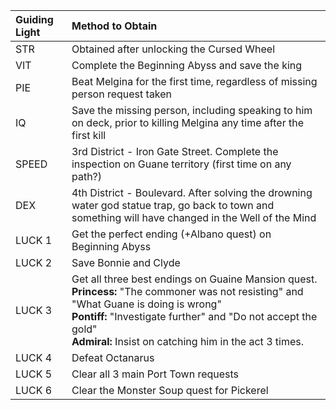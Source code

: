

| Guiding Light | Method to Obtain |
|:--------------|:-----------------------------------------------------------------------------------------------------------------------------------------------------|
| STR           | Obtained after unlocking the Cursed Wheel                                                                                                            |
| VIT           | Complete the Beginning Abyss and save the king                                                                                                       |
| PIE           | Beat Melgina for the first time, regardless of missing person request taken                                                                          |
| IQ            | Save the missing person, including speaking to him on deck, prior to killing Melgina any time after the first kill                                   |
| SPEED         | 3rd District \- Iron Gate Street. Complete the inspection on Guane territory (first time on any path?)                                               |
| DEX           | 4th District \- Boulevard. After solving the drowning water god statue trap, go back to town and something will have changed in the Well of the Mind |
| LUCK 1        | Get the perfect ending (+Albano quest) on Beginning Abyss                                                                                            |
| LUCK 2        | Save Bonnie and Clyde                                                                                                                                |
| LUCK 3        | Get all three best endings on Guaine Mansion quest.<br><b>Princess:</b> "The commoner was not resisting" and "What Guane is doing is wrong"<br><b>Pontiff:</b> "Investigate further" and "Do not accept the gold"<br><b>Admiral:</b> Insist on catching him in the act 3 times.|
| LUCK 4        | Defeat Octanarus                                                                                                                                     |
| LUCK 5        | Clear all 3 main Port Town requests                                                                                                                  |
| LUCK 6        | Clear the Monster Soup quest for Pickerel                                                                                                            |